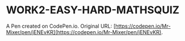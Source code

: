 # WORK2-EASY-HARD-MATHSQUIZ

A Pen created on CodePen.io. Original URL: [https://codepen.io/Mr-Mixer/pen/jENEvKR](https://codepen.io/Mr-Mixer/pen/jENEvKR).

